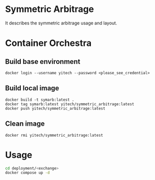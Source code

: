 # Symmetric Arbitrage
It describes the symmetric arbitrage usage and layout.

# Container Orchestra
## Build base environment
```commandline
docker login --username yitech --password <please_see_credential>
```

## Build local image
```commandline
docker build -t symarb:latest .
docker tag symarb:latest yitech/symmetric_arbitrage:latest
docker push yitech/symmetric_arbitrage:latest
```
## Clean image
```commandline
docker rmi yitech/symmetric_arbitrage:latest
```

# Usage
``` bash
cd deployment/<exchange>
docker compose up -d
```